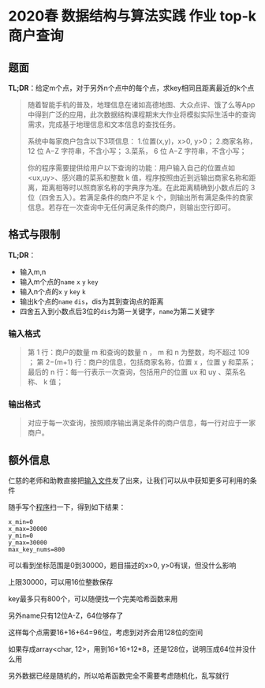 # 2020春 数据结构与算法实践 作业 top-k商户查询

## 题面

**TL;DR**：给定m个点，对于另外n个点中的每个点，求key相同且距离最近的k个点

> 随着智能手机的普及，地理信息在诸如高德地图、大众点评、饿了么等App中得到广泛的应用，此次数据结构课程期末大作业将模拟实际生活中的查询需求，完成基于地理信息和文本信息的查找任务。
>
> 系统中每家商户包含以下3项信息：
> 1.位置(x,y)，x>0, y>0；
> 2.商家名称， 12 位 A−Z 字符串，不含小写；
> 3.菜系， 6 位 A−Z 字符串，不含小写；
>
> 你的程序需要提供给用户以下查询的功能：用户输入自己的位置点如 <ux,uy>、感兴趣的菜系和整数 k 值，程序按照由近到远输出商家名称和距离，距离相等时以照商家名称的字典序为准。在此距离精确到小数点后的 3 位（四舍五入）。若满足条件的商户不足 k 个，则输出所有满足条件的商家信息。若存在一次查询中无任何满足条件的商户，则输出空行即可。

## 格式与限制

**TL;DR**：

* 输入m,n
* 输入m个点的`name` `x` `y` `key`
* 输入n个点的`x` `y` `key` `k`
* 输出k个点的`name` `dis`，dis为其到查询点的距离
* 四舍五入到小数点后3位的`dis`为第一关键字，`name`为第二关键字

### 输入格式

> 第 1 行：商户的数量 m 和查询的数量 n ， m 和 n 为整数，均不超过 109 ；
> 第 2−(m+1) 行：商户的信息，包括商家名称，位置 x ，位置 y 和菜系；
> 最后的 n 行：每一行表示一次查询，包括用户的位置 ux 和 uy 、菜系名称、 k 值；

### 输出格式

> 对应于每一次查询，按照顺序输出满足条件的商户信息，每一行对应于一家商户。

## 额外信息

仁慈的老师和助教直接把[输入文件](./input)发了出来，让我们可以从中获知更多可利用的条件

随手写个[程序](./CCXXXI.py)扫一下，得到如下结果：

```
x_min=0
x_max=30000
y_min=0
y_max=30000
max_key_nums=800
```

可以看到坐标范围是0到30000，题目描述的x>0, y>0有误，但没什么影响

上限30000，可以用16位整数保存

key最多只有800个，可以随便找一个完美哈希函数来用

另外name只有12位A-Z，64位够存了

这样每个点需要16+16+64=96位，考虑到对齐会用128位的空间

如果存成array<char, 12>，用到16+16+12*8，还是128位，说明压成64位并没什么用

另外数据已经是随机的，所以哈希函数完全不需要考虑随机化，乱写就行
